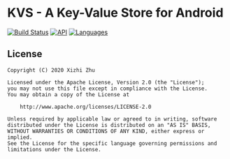 KVS - A Key-Value Store for Android
===================================

[![Build Status](https://img.shields.io/travis/com/xizzhu/kvs)](https://travis-ci.com/xizzhu/kvs)
[![API](https://img.shields.io/badge/API-21%2B-green.svg?style=flat)](https://developer.android.com/about/versions/android-5.0.html)
[![Languages](https://img.shields.io/badge/languages-Kotlin-blue.svg?longCache=true&style=flat)](https://kotlinlang.org/)

License
-------
    Copyright (C) 2020 Xizhi Zhu

    Licensed under the Apache License, Version 2.0 (the "License");
    you may not use this file except in compliance with the License.
    You may obtain a copy of the License at

        http://www.apache.org/licenses/LICENSE-2.0

    Unless required by applicable law or agreed to in writing, software
    distributed under the License is distributed on an "AS IS" BASIS,
    WITHOUT WARRANTIES OR CONDITIONS OF ANY KIND, either express or implied.
    See the License for the specific language governing permissions and
    limitations under the License.
